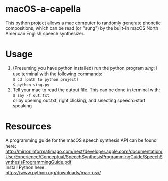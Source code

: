 # macOS-a-capella
This python project allows a mac computer to randomly generate phonetic compositions, which can be read (or "sung") by the built-in macOS North American English speech synthesizer. 

# Usage
1. (Presuming you have python installed) run the python program <i>sing</i>; I use terminal with the following commands:\
``$ cd [path to python project]``\
``$ python sing.py`` 
2. Tell your mac to read the output file. This can be done in terminal with:\
``$ say -f out.txt``\
or by opening out.txt, right clicking, and selecting speech>start speaking

# Resources
A programming guide for the macOS speech synthesis API can be found here: http://mirror.informatimago.com/next/developer.apple.com/documentation/UserExperience/Conceptual/SpeechSynthesisProgrammingGuide/SpeechSynthesisProgrammingGuide.pdf \
Install Python here:\
https://www.python.org/downloads/mac-osx/
